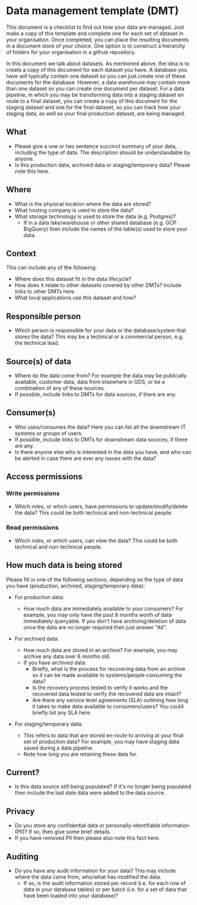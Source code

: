 # Data management template (DMT)

This document is a checklist to find out how your data are managed. Just make a copy of this template and complete one for each set of dataset in your organisation. Once completed, you can place the resulting documents in a document store of your choice. One option is to construct a hierarchy of folders for your organisation in a github repository.

In this document we talk about datasets. As mentioned above, the idea is to create a copy of this document for each dataset you have. A database you have will typically contain one dataset so you can just create one of these documents for the database. However, a data warehouse may contain more than one dataset so you can create one document per dataset. For a data pipeline, in which you may be transforming data into a staging dataset en route to a final dataset, you can create a copy of this document for the staging dataset and one for the final dataset, so you can track how your staging data, as well as your final production dataset, are being managed.


## What

- Please give a one or two sentence succinct summary of your data, including the type of data. The description should be understandable by anyone.
- Is this production data, archived data or staging/temporary data? Please note this here.


## Where

- What is the physical location where the data are stored?
- What hosting company is used to store the data?
- What storage technology is used to store the data (e.g. Postgres)?
    - If in a data lake/warehouse or other shared database (e.g. GCP BigQuery) then include the names of the table(s) used to store your data.


## Context

This can include any of the following:

- Where does this dataset fit in the data lifecycle?
- How does it relate to other datasets covered by other DMTs? Include links to other DMTs here.
- What local applications use this dataset and how?


## Responsible person

- Which person is responsible for your data or the database/system that stores the data? This may be a technical or a commercial person, e.g. the technical lead.


## Source(s) of data

- Where do the data come from? For example the data may be publically available, customer data, data from elsewhere in GDS, or be a combination of any of these sources.
- If possible, include links to DMTs for data sources, if there are any.


## Consumer(s)

- Who uses/consumes the data? Here you can list all the downstream IT systems or groups of users.
- If possible, include links to DMTs for downstream data sources, if there are any.
- Is there anyone else who is interested in the data you have, and who can be alerted in case there are ever any issues with the data?


## Access permissions

### Write permissions

- Which roles, or which users, have permissions to update/modify/delete the data? This could be both technical and non-technical people.

### Read permissions

- Which roles, or which users, can view the data? This could be both technical and non-technical people.


## How much data is being stored

Please fill in one of the following sections, depending on the type of data you have (production, archived, staging/temporary data):

- For production data:

    - How much data are immediately available to your consumers? For example, you may only have the past 6 months worth of data immediately queryable. If you don't have archiving/deletion of data once the data are no longer required then just answer "All".

- For archived data:

    - How much data are stored in an archive? For example, you may archive any data over 6 months old.
    - If you have archived data:
        - Briefly, what is the process for recovering data from an archive so it can be made available to systems/people consuming the data?
        - Is the recovery process tested to verify it works and the recovered data tested to verify the recovered data are intact?
        - Are there any service level agreements (SLA) outlining how long it takes to make data available to consumers/users? You could briefly list any SLA here.

- For staging/temporary data:

    - This refers to data that are stored en-route to arriving at your final set of production data? For example, you may have staging data saved during a data pipeline.
    - Note how long you are retaining these data for.


## Current?

- Is this data source still being populated? If it's no longer being populated then include the last date data were added to the data source.


## Privacy

- Do you store any confidential data or personally-identifiable information (PII)? If so, then give some brief details.
- If you have removed PII then please also note this fact here.


## Auditing

- Do you have any audit information for your data? This may include where the data came from, who/what has modified the data.
    - If so, is the audit information stored per record (i.e. for each row of data in your database tables) or per batch (i.e. for a set of data that have been loaded into your database)?

